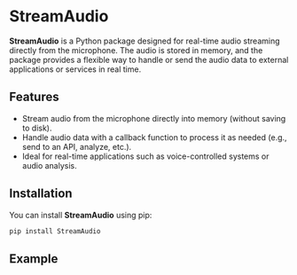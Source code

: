 # StreamAudio

**StreamAudio** is a Python package designed for real-time audio streaming directly from the microphone. The audio is stored in memory, and the package provides a flexible way to handle or send the audio data to external applications or services in real time.

## Features
- Stream audio from the microphone directly into memory (without saving to disk).
- Handle audio data with a callback function to process it as needed (e.g., send to an API, analyze, etc.).
- Ideal for real-time applications such as voice-controlled systems or audio analysis.

## Installation

You can install **StreamAudio** using pip:

```bash
pip install StreamAudio
```



## Example

